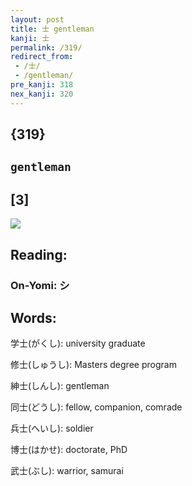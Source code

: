 ```yaml
---
layout: post
title: 士 gentleman
kanji: 士
permalink: /319/
redirect_from:
 - /士/
 - /gentleman/
pre_kanji: 318
nex_kanji: 320
---
```


## {319}

## `gentleman`

## [3]

<div class="stroke"><img src="E5A3AB.png" /></div>

## Reading:

### On-Yomi: シ

## Words:

学士(がくし): university graduate

修士(しゅうし): Masters degree program

紳士(しんし): gentleman

同士(どうし): fellow, companion, comrade

兵士(へいし): soldier

博士(はかせ): doctorate, PhD

武士(ぶし): warrior, samurai
